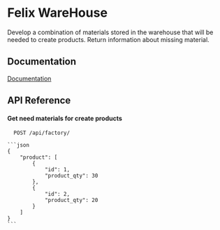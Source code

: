 # Felix WareHouse

Develop a combination of materials stored in the warehouse that will be needed to create products. Return information
about missing material.

## Documentation

[Documentation](https://felix-its.uz/media/Backend_st_Python.pdf)

## API Reference

#### Get need materials for create products

```http
  POST /api/factory/
```

    ```json
    {
        "product": [
            {
                "id": 1,
                "product_qty": 30
            },
            {
                "id": 2,
                "product_qty": 20
            }
        ]
    }
    ```




